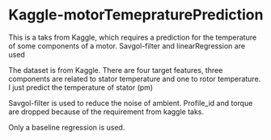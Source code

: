 # Kaggle-motorTemepraturePrediction
This is a taks from Kaggle, which requires a prediction for the temperature of some components of a motor. Savgol-filter and linearRegression are used

The dataset is from Kaggle. There are four target features, three components are related to stator temperature and one to rotor temperature. I just predict the temperature of stator (pm)

Savgol-filter is used to reduce the noise of ambient. Profile_id and torque are dropped because of the requirement from kaggle taks.

Only a baseline regression is used.
